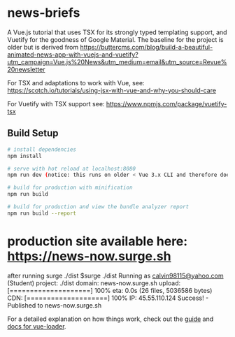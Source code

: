# news-briefs

A Vue.js tutorial that uses TSX for its strongly typed templating support, and Vuetify for the goodness of Google Material. The baseline for the project is older but is derived from https://buttercms.com/blog/build-a-beautiful-animated-news-app-with-vuejs-and-vuetify?utm_campaign=Vue.js%20News&utm_medium=email&utm_source=Revue%20newsletter

For TSX and adaptations to work with Vue, see: https://scotch.io/tutorials/using-jsx-with-vue-and-why-you-should-care

For Vuetify with TSX support see: https://www.npmjs.com/package/vuetify-tsx

## Build Setup

``` bash
# install dependencies
npm install

# serve with hot reload at localhost:8080
npm run dev (notice: this runs on older < Vue 3.x CLI and therefore does not yet support starting web site with `npm run serve`)

# build for production with minification
npm run build

# build for production and view the bundle analyzer report
npm run build --report
```
# production site available here: https://news-now.surge.sh
after running surge ./dist
$surge ./dist
    Running as calvin98115@yahoo.com (Student)
    project: ./dist
        domain: news-now.surge.sh
        upload: [====================] 100% eta: 0.0s (26 files, 5036586 bytes)
        CDN: [====================] 100%
        IP: 45.55.110.124
    Success! - Published to news-now.surge.sh


For a detailed explanation on how things work, check out the [guide](http://vuejs-templates.github.io/webpack/) and [docs for vue-loader](http://vuejs.github.io/vue-loader).
